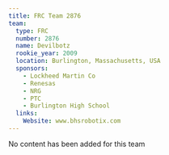 ```yaml
---
title: FRC Team 2876
team:
  type: FRC
  number: 2876
  name: Devilbotz
  rookie_year: 2009
  location: Burlington, Massachusetts, USA
  sponsors:
    - Lockheed Martin Co
    - Renesas
    - NRG
    - PTC
    - Burlington High School
  links:
    Website: www.bhsrobotix.com
---
```

No content has been added for this team
